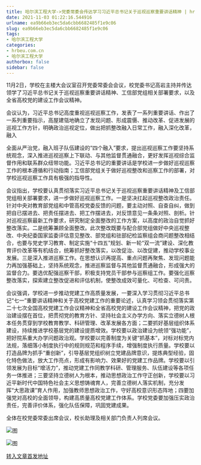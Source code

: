```yaml
---
title: 哈尔滨工程大学->党委常委会传达学习习近平总书记关于巡视巡察重要讲话精神 | hrbeu.com.cn
date: 2021-11-03 01:22:16.544916
urlname: ea9b66eb3ec5da6cbb6682485f1e9c06
slug: ea9b66eb3ec5da6cbb6682485f1e9c06
tags: 
- 哈尔滨工程大学
categories:
- hrbeu.com.cn
- 哈尔滨工程大学
authorbox: false
sidebar: false
---
```

11月2日，学校在主楼大会议室召开党委常委会会议，校党委书记高岩主持并传达领学了习近平总书记关于巡视巡察重要讲话精神、工信部党组相关部署要求，以及全省高校党的建设工作会议精神。

会议认为，习近平总书记高度重视巡视巡察工作，发表了一系列重要讲话、作出了一系列重要指示，高屋建瓴地确立了发现问题、形成震慑、推动改革、促进发展的巡视工作方针，明确政治巡视定位，做出把抓整改融入日常工作，融入深化改革，融入
<!--more-->
全面从严治党，融入班子队伍建设的“四个融入”要求，提出巡视巡察工作要坚持系统观念，深入推进巡视巡察上下联动、与其他监督贯通融合，更好发挥巡视综合监督作用和联系群众纽带功能。习近平总书记的重要讲话是学校进一步做好巡视巡察工作的根本遵循和行动指南；工信部党组关于做好巡视整改和巡察工作的部署，对学校巡视巡察工作具有极强的指导性。

会议指出，学校要认真贯彻落实习近平总书记关于巡视巡察重要讲话精神及工信部党组相关部署要求，进一步做好巡视巡察工作。一是坚决扛起巡视整改政治责任。针对中央对教育部党组和中管高校党委反馈的问题，要主动对照、自查自纠，做到把自已摆进去、把责任摆进去、把工作摆进去，对反馈意见一条条对照、剖析。针对巡视巡察最新工作要求，研究制定全面整改的工作方案，以高度的政治自觉抓好整改落实。二是统筹兼顾全面整改。此次整改既要与配合部党组做好中央巡视整改、中央纪委国家监委评估意见整改、部党组和驻部纪检监察组会商问题整改相结合，也要与党史学习教育、制定实施“十四五”规划、新一轮“双一流”建设、深化教育评价改革等有机结合，统筹抓好整改落实，以改促治、以改促建，推动学校事业发展。三是深入推进巡察工作。在思想认识再提高、重点问题再聚焦、发现问题能力再加强基础上，坚持系统观念，推进巡察监督与其他监督贯通融合，形成强大的监督合力。要选优配强巡察干部，积极支持党员干部参与巡察组工作。要强化巡察整改落实，探索建立整改促进和评估机制，使整改成效可量化、可检查、可问责。

会议强调，学校进一步推动党建工作高质量发展，一要深入学习贯彻习近平总书记“七一”重要讲话精神和关于高校党建工作的重要论述，认真学习领会贯彻落实第二十七次全国高校党建工作会议精神和全省高校党的建设工作会议精神，把党的政治建设摆在首位，把贯彻党的教育方针、坚持社会主义办学方向、落实立德树人根本任务贯穿到学校教育教学、科研管理、改革发展各方面；二要抓好基层组织体系建设，持续推进学校基层党的建设提质增效。学校要以政治建设为统领“强功能”，把好院系重大办学问题政治观。学校要以完善制度为关键“抓基本”，对标对标党内法规，落细落小制度执行中的规则规范和程序手续，增强制度执行质量。学校要以打造品牌为抓手“重创新”，引导基层党组织树立党建品牌意识，提炼典型经验，固化特色做法，放大工作亮点，形成有影响力、效果好的党建工作品牌。学校要以引领发展为目标“增活力”，推动党建工作同教学科研、管理服务、队伍建设等各项任务一体推进；三要坚持立德树人为根本，推动思想政治工作守正创新，学校要以习近平新时代中国特色社会主义思想铸魂育人，完善立德树人落实机制，充分发挥“大思政课”育人作用，加强教师思想政治工作，守好高校意识形态阵地；四要加强党对高校的全面领导，构建高质量高校党建工作体系。学校党委要加强压实政治责任，完善评价体系，强化队伍保障，巩固党建成果。

全体在校党委常委出席会议，校长助理及相关部门负责人列席会议。

![图](http://gongxue.cn/__local/E/2A/30/BC82D365167FF4EB5738CA654E9_44CDD332_11940.jpg)

![图](http://gongxue.cn/__local/E/79/B3/740337F8CE2F9BE7EE30943B873_A764B0E1_13A16.jpg)

[转入文章首发地址](http://gongxue.cn/info/1141/68394.htm)
